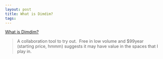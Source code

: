 ```yaml
---
layout: post
title: What is Dimdim?
tags: 
---
```

[What is Dimdim?][1]

> A collaboration tool to try out.  Free in low volume and $99year (starting
price, hmmm) suggests it may have value in the spaces that I play in.

[1]: http://www.dimdim.com/products/what_is_dimdim.html

